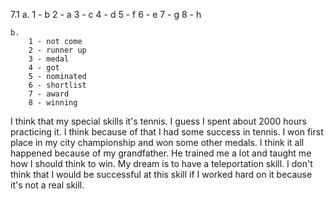7.1
    a. 
        1 - b
        2 - a
        3 - c
        4 - d
        5 - f
        6 - e
        7 - g
        8 - h

    b.
        1 - not come
        2 - runner up
        3 - medal
        4 - got
        5 - nominated
        6 - shortlist
        7 - award
        8 - winning

I think that my special skills it's tennis. I guess I spent about 2000 hours practicing it. I think because of that I had some success in tennis. I won first place in my city championship and won some other medals. I think it all happened because of my grandfather. He trained me a lot and taught me how I should think to win. My dream is to have a teleportation skill. I don't think that I would be successful at this skill if I worked hard on it because it's not a real skill.
